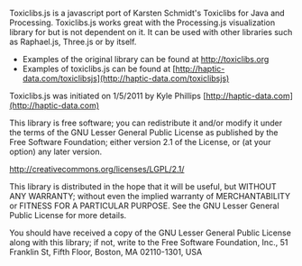 Toxiclibs.js is a javascript port of Karsten Schmidt's Toxiclibs for Java and Processing. Toxiclibs.js works great with the Processing.js visualization library for <canvas> but is not dependent on it. It can be used with other libraries such as Raphael.js, Three.js or by itself.



* Examples of the original library can be found at http://toxiclibs.org
* Examples of toxiclibs.js can be found at [http://haptic-data.com/toxiclibsjs](http://haptic-data.com/toxiclibsjs)



Toxiclibs.js was initiated on 1/5/2011 by Kyle Phillips [http://haptic-data.com](http://haptic-data.com)



This library is free software; you can redistribute it and/or
modify it under the terms of the GNU Lesser General Public
License as published by the Free Software Foundation; either
version 2.1 of the License, or (at your option) any later version.

http://creativecommons.org/licenses/LGPL/2.1/

This library is distributed in the hope that it will be useful,
but WITHOUT ANY WARRANTY; without even the implied warranty of
MERCHANTABILITY or FITNESS FOR A PARTICULAR PURPOSE.  See the GNU
Lesser General Public License for more details.

You should have received a copy of the GNU Lesser General Public
License along with this library; if not, write to the Free Software
Foundation, Inc., 51 Franklin St, Fifth Floor, Boston, MA 02110-1301, USA